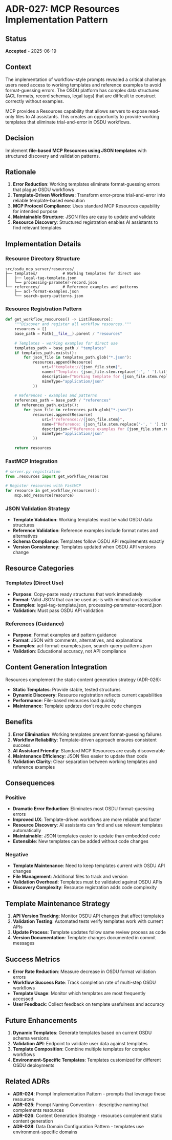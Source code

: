 # ADR-027: MCP Resources Implementation Pattern

## Status
**Accepted** - 2025-06-19

## Context
The implementation of workflow-style prompts revealed a critical challenge: users need access to working templates and reference examples to avoid format-guessing errors. The OSDU platform has complex data structures (ACL formats, record schemas, legal tags) that are difficult to construct correctly without examples.

MCP provides a Resources capability that allows servers to expose read-only files to AI assistants. This creates an opportunity to provide working templates that eliminate trial-and-error in OSDU workflows.

## Decision
Implement **file-based MCP Resources using JSON templates** with structured discovery and validation patterns.

## Rationale
1. **Error Reduction**: Working templates eliminate format-guessing errors that plague OSDU workflows
2. **Template-Driven Workflows**: Transform error-prone trial-and-error into reliable template-based execution
3. **MCP Protocol Compliance**: Uses standard MCP Resources capability for intended purpose
4. **Maintainable Structure**: JSON files are easy to update and validate
5. **Resource Discovery**: Structured registration enables AI assistants to find relevant templates

## Implementation Details

### Resource Directory Structure
```
src/osdu_mcp_server/resources/
├── templates/           # Working templates for direct use
│   ├── legal-tag-template.json
│   └── processing-parameter-record.json
└── references/          # Reference examples and patterns
    ├── acl-format-examples.json
    └── search-query-patterns.json
```

### Resource Registration Pattern
```python
def get_workflow_resources() -> List[Resource]:
    """Discover and register all workflow resources."""
    resources = []
    base_path = Path(__file__).parent / "resources"
    
    # Templates - working examples for direct use
    templates_path = base_path / "templates"
    if templates_path.exists():
        for json_file in templates_path.glob("*.json"):
            resources.append(Resource(
                uri=f"template://{json_file.stem}",
                name=f"Template: {json_file.stem.replace('-', ' ').title()}",
                description=f"Working template for {json_file.stem.replace('-', ' ')}",
                mimeType="application/json"
            ))
    
    # References - examples and patterns
    references_path = base_path / "references"
    if references_path.exists():
        for json_file in references_path.glob("*.json"):
            resources.append(Resource(
                uri=f"reference://{json_file.stem}",
                name=f"Reference: {json_file.stem.replace('-', ' ').title()}",
                description=f"Reference examples for {json_file.stem.replace('-', ' ')}",
                mimeType="application/json"
            ))
    
    return resources
```

### FastMCP Integration
```python
# server.py registration
from .resources import get_workflow_resources

# Register resources with FastMCP
for resource in get_workflow_resources():
    mcp.add_resource(resource)
```

### JSON Validation Strategy
- **Template Validation**: Working templates must be valid OSDU data structures
- **Reference Validation**: Reference examples include format notes and alternatives
- **Schema Compliance**: Templates follow OSDU API requirements exactly
- **Version Consistency**: Templates updated when OSDU API versions change

## Resource Categories

### Templates (Direct Use)
- **Purpose**: Copy-paste ready structures that work immediately
- **Format**: Valid JSON that can be used as-is with minimal customization
- **Examples**: legal-tag-template.json, processing-parameter-record.json
- **Validation**: Must pass OSDU API validation

### References (Guidance)
- **Purpose**: Format examples and pattern guidance
- **Format**: JSON with comments, alternatives, and explanations
- **Examples**: acl-format-examples.json, search-query-patterns.json
- **Validation**: Educational accuracy, not API compliance

## Content Generation Integration
Resources complement the static content generation strategy (ADR-026):
- **Static Templates**: Provide stable, tested structures
- **Dynamic Discovery**: Resource registration reflects current capabilities
- **Performance**: File-based resources load quickly
- **Maintenance**: Template updates don't require code changes

## Benefits
1. **Error Elimination**: Working templates prevent format-guessing failures
2. **Workflow Reliability**: Template-driven approach ensures consistent success
3. **AI Assistant Friendly**: Standard MCP Resources are easily discoverable
4. **Maintenance Efficiency**: JSON files easier to update than code
5. **Validation Clarity**: Clear separation between working templates and reference examples

## Consequences

### Positive
- **Dramatic Error Reduction**: Eliminates most OSDU format-guessing errors
- **Improved UX**: Template-driven workflows are more reliable and faster
- **Resource Discovery**: AI assistants can find and use relevant templates automatically
- **Maintainable**: JSON templates easier to update than embedded code
- **Extensible**: New templates can be added without code changes

### Negative
- **Template Maintenance**: Need to keep templates current with OSDU API changes
- **File Management**: Additional files to track and version
- **Validation Overhead**: Templates must be validated against OSDU APIs
- **Discovery Complexity**: Resource registration adds code complexity

## Template Maintenance Strategy
1. **API Version Tracking**: Monitor OSDU API changes that affect templates
2. **Validation Testing**: Automated tests verify templates work with current APIs
3. **Update Process**: Template updates follow same review process as code
4. **Version Documentation**: Template changes documented in commit messages

## Success Metrics
- **Error Rate Reduction**: Measure decrease in OSDU format validation errors
- **Workflow Success Rate**: Track completion rate of multi-step OSDU workflows
- **Template Usage**: Monitor which templates are most frequently accessed
- **User Feedback**: Collect feedback on template usefulness and accuracy

## Future Enhancements
1. **Dynamic Templates**: Generate templates based on current OSDU schema versions
2. **Validation API**: Endpoint to validate user data against templates
3. **Template Composition**: Combine multiple templates for complex workflows
4. **Environment-Specific Templates**: Templates customized for different OSDU deployments

## Related ADRs
- **ADR-024**: Prompt Implementation Pattern - prompts that leverage these resources
- **ADR-025**: Prompt Naming Convention - descriptive naming that complements resources
- **ADR-026**: Content Generation Strategy - resources complement static content generation
- **ADR-028**: Data Domain Configuration Pattern - templates use environment-specific domains
